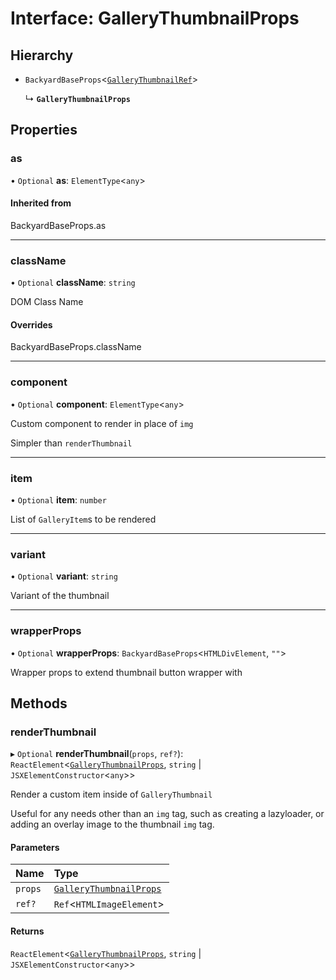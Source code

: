 # Interface: GalleryThumbnailProps

## Hierarchy

- `BackyardBaseProps`<[`GalleryThumbnailRef`](../README.md#gallerythumbnailref)\>

  ↳ **`GalleryThumbnailProps`**

## Properties

### as

• `Optional` **as**: `ElementType`<`any`\>

#### Inherited from

BackyardBaseProps.as

___

### className

• `Optional` **className**: `string`

DOM Class Name

#### Overrides

BackyardBaseProps.className

___

### component

• `Optional` **component**: `ElementType`<`any`\>

Custom component to render in place of `img`

Simpler than `renderThumbnail`

___

### item

• `Optional` **item**: `number`

List of `GalleryItem`s to be rendered

___

### variant

• `Optional` **variant**: `string`

Variant of the thumbnail

___

### wrapperProps

• `Optional` **wrapperProps**: `BackyardBaseProps`<`HTMLDivElement`, ``""``\>

Wrapper props to extend thumbnail button wrapper with

## Methods

### renderThumbnail

▸ `Optional` **renderThumbnail**(`props`, `ref?`): `ReactElement`<[`GalleryThumbnailProps`](GalleryThumbnailProps.md), `string` \| `JSXElementConstructor`<`any`\>\>

Render a custom item inside of `GalleryThumbnail`

Useful for any needs other than an `img` tag, such as creating a lazyloader,
or adding an overlay image to the thumbnail `img` tag.

#### Parameters

| Name | Type |
| :------ | :------ |
| `props` | [`GalleryThumbnailProps`](GalleryThumbnailProps.md) |
| `ref?` | `Ref`<`HTMLImageElement`\> |

#### Returns

`ReactElement`<[`GalleryThumbnailProps`](GalleryThumbnailProps.md), `string` \| `JSXElementConstructor`<`any`\>\>
